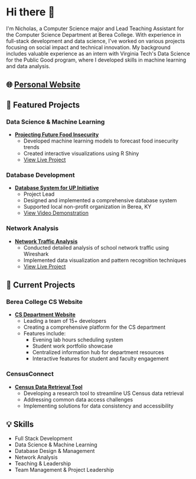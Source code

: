 # Hi there 👋 

I'm Nicholas, a Computer Science major and Lead Teaching Assistant for the Computer Science Department at Berea College. With experience in full-stack development and data science, I've worked on various projects focusing on social impact and technical innovation. My background includes valuable experience as an intern with Virginia Tech's Data Science for the Public Good program, where I developed skills in machine learning and data analysis.

## 🌐 [Personal Website](https://nicholastreyhamilton.com)

## 🚀 Featured Projects

### Data Science & Machine Learning
- **[Projecting Future Food Insecurity](https://github.com/hamiltonnBC/VTDSPG24ProjectingFoodInsecurity.git)**
  - Developed machine learning models to forecast food insecurity trends
  - Created interactive visualizations using R Shiny
  - [View Live Project](https://virginiatechdatascienceforthepublicgood2024foodinsecurity.shinyapps.io/VTDSPGPFI/)

### Database Development
- **[Database System for UP Initiative](https://github.com/2024-databases-bereacollege/client-project-up-unhoused-persons-initiative-team.git)**
  - Project Lead
  - Designed and implemented a comprehensive database system
  - Supported local non-profit organization in Berea, KY
  - [View Video Demonstration](https://youtu.be/Run8F22sIcs?si=lX4aJYt_6LGBE-mT)
 

### Network Analysis
- **[Network Traffic Analysis](https://github.com/hamiltonnBC/NetworkTrafficAnalysis_BC)**
  - Conducted detailed analysis of school network traffic using Wireshark
  - Implemented data visualization and pattern recognition techniques
  - [View Live Project](https://networktrafficanalysis-bc-1.onrender.com/)


## 🔨 Current Projects

### Berea College CS Website
- **[CS Department Website](https://github.com/BC-CS-Website-Team/CS_TA_Website)**
  - Leading a team of 15+ developers
  - Creating a comprehensive platform for the CS department
  - Features include:
    - Evening lab hours scheduling system
    - Student work portfolio showcase
    - Centralized information hub for department resources
    - Interactive features for student and faculty engagement

### CensusConnect
- **[Census Data Retrieval Tool](https://github.com/hamiltonnBC/CensusConnect.git)**
  - Developing a research tool to streamline US Census data retrieval
  - Addressing common data access challenges
  - Implementing solutions for data consistency and accessibility

## 💡 Skills
- Full Stack Development
- Data Science & Machine Learning
- Database Design & Management
- Network Analysis
- Teaching & Leadership
- Team Management & Project Leadership







<!--
**hamiltonnBC/hamiltonnBC** is a ✨ _special_ ✨ repository because its `README.md` (this file) appears on your GitHub profile.

Here are some ideas to get you started:

- 🔭 I’m currently working on ...
- 🌱 I’m currently learning ...
- 👯 I’m looking to collaborate on ...
- 🤔 I’m looking for help with ...
- 💬 Ask me about ...
- 📫 How to reach me: ...
- 😄 Pronouns: ...
- ⚡ Fun fact: ...

### Hi there 👋 
## [Personal website](https://nicholastreyhamilton.me)
## Outside Projects - [Database System for UP initiative Non-Profit](https://github.com/2024-databases-bereacollege/client-project-up-unhoused-persons-initiative-team.git) - Project Lead. Created a database system for a local non-profit in Berea KY.
-->
